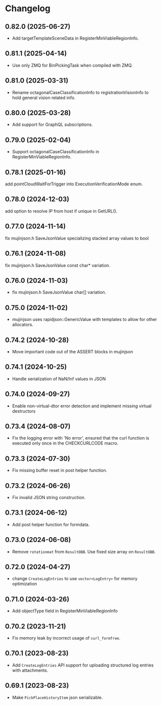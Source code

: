 # Changelog

## 0.82.0 (2025-06-27)

- Add targetTemplateSceneData in RegisterMinViableRegionInfo.

## 0.81.1 (2025-04-14)

- Use only ZMQ for BinPickingTask when compiled with ZMQ.

## 0.81.0 (2025-03-31)

- Rename octagonalCaseClassificationInfo to registrationVisionInfo to hold general vision related info.

## 0.80.0 (2025-03-28)

- Add support for GraphQL subscriptions.

## 0.79.0 (2025-02-04)

- Support octagonalCaseClassificationInfo in RegisterMinViableRegionInfo.

## 0.78.1 (2025-01-16)

add pointCloudWaitForTrigger into ExecutionVerificationMode enum.

## 0.78.0 (2024-12-03)

add option to resolve IP from host if unique in GetURL().

## 0.77.0 (2024-11-14)

fix mujinjson.h SaveJsonValue specializing stacked array values to bool

## 0.76.1 (2024-11-08)

fix mujinjson.h SaveJsonValue const char* variation.

## 0.76.0 (2024-11-03)

- fix mujinjson.h SaveJsonValue char[] variation.

## 0.75.0 (2024-11-02)

- mujinjson uses rapidjson::GenericValue with templates to allow for other allocators.

## 0.74.2 (2024-10-28)

- Move important code out of the ASSERT blocks in mujinjson

## 0.74.1 (2024-10-25)

- Handle serialization of NaN/Inf values in JSON

## 0.74.0 (2024-09-27)

- Enable non-virtual-dtor error detection and implement missing virtual destructors

## 0.73.4 (2024-08-07)

- Fix the logging error with 'No error', ensured that the curl function is executed only once in the CHECKCURLCODE macro.

## 0.73.3 (2024-07-30)

- Fix missing buffer reset in post helper function.

## 0.73.2 (2024-06-26)

- Fix invalid JSON string construction.

## 0.73.1 (2024-06-12)

- Add post helper function for formdata.

## 0.73.0 (2024-06-08)

- Remove `rotationmat` from `ResultOBB`. Use fixed size array on `ResultOBB`.

## 0.72.0 (2024-04-27)

- change `CreateLogEntries` to use `vector<LogEntry>` for memory optimization

## 0.71.0 (2024-03-26)

- Add objectType field in RegisterMinViableRegionInfo

## 0.70.2 (2023-11-21)

- Fix memory leak by incorrect usage of `curl_formfree`.

## 0.70.1 (2023-08-23)

- Add `CreateLogEntries` API support for uploading structured log entries with attachments.

## 0.69.1 (2023-08-23)

- Make `PickPlaceHistoryItem` json serializable.
